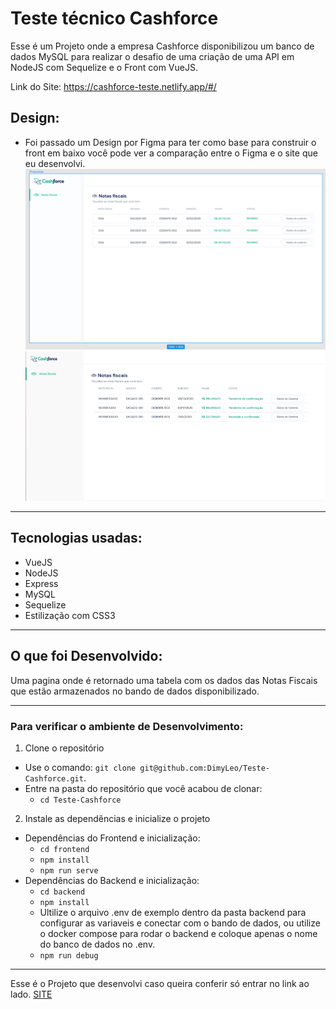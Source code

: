 # Teste técnico Cashforce

Esse é um Projeto onde a empresa Cashforce disponibilizou um banco de dados MySQL para realizar o desafio de uma criação de uma API em NodeJS com Sequelize e o Front com VueJS.

Link do Site: <a href='https://cashforce-teste.netlify.app/#/' target="_blank" >https://cashforce-teste.netlify.app/#/<a/>

## Design:

- Foi passado um Design por Figma para ter como base para construir o front em baixo você pode ver a comparação entre o Figma e o site que eu desenvolvi.
  <img src='/Figma.png' alt='Figma' />
  <img src='/Site_Feito.png' alt='Site' />

---

## Tecnologias usadas:

- VueJS
- NodeJS
- Express
- MySQL
- Sequelize
- Estilização com CSS3

---

## O que foi Desenvolvido:

Uma pagina onde é retornado uma tabela com os dados das Notas Fiscais que estão armazenados no bando de dados disponibilizado.

---

### Para verificar o ambiente de Desenvolvimento:

1. Clone o repositório

- Use o comando: `git clone git@github.com:DimyLeo/Teste-Cashforce.git`.
- Entre na pasta do repositório que você acabou de clonar:
  - `cd Teste-Cashforce`

2. Instale as dependências e inicialize o projeto

- Dependências do Frontend e inicialização:
  - `cd frontend`
  - `npm install`
  - `npm run serve`
- Dependências do Backend e inicialização:
  - `cd backend`
  - `npm install`
  - Ultilize o arquivo .env de exemplo dentro da pasta backend para configurar as variaveis e conectar com o bando de dados, ou utilize o docker compose para rodar o backend e coloque apenas o nome do banco de dados no .env.
  - `npm run debug`

---

Esse é o Projeto que desenvolvi caso queira conferir só entrar no link ao lado. <a href='https://cashforce-teste.netlify.app/#/' target="_blank">SITE</a>
